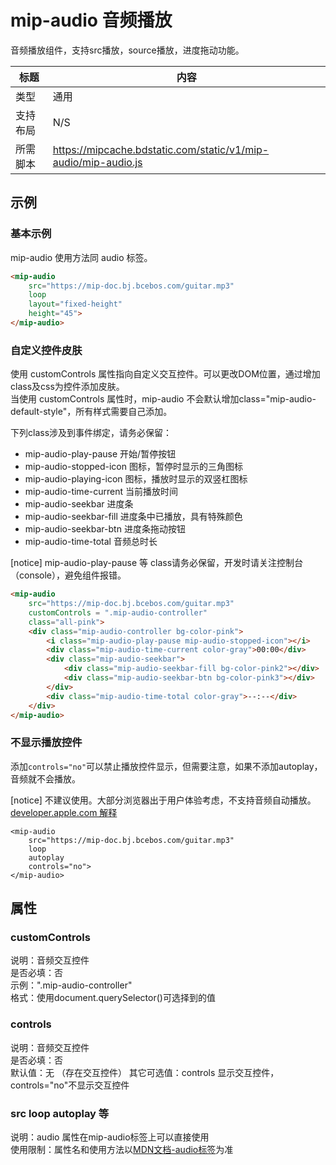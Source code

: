 # mip-audio 音频播放

音频播放组件，支持src播放，source播放，进度拖动功能。

标题|内容
----|----
类型|通用
支持布局| N/S
所需脚本|https://mipcache.bdstatic.com/static/v1/mip-audio/mip-audio.js

## 示例

### 基本示例
mip-audio 使用方法同 audio 标签。

``` html
<mip-audio 
    src="https://mip-doc.bj.bcebos.com/guitar.mp3"
    loop
    layout="fixed-height"
    height="45">
</mip-audio>
```

<!--
升级校验中, 预计2018年开放使用。  
### 使用source定义多音频源

``` html
<mip-audio 
    src="https://mip-doc.bj.bcebos.com/guitar.mp3"
    controls
    loop
    width="320">
    <source src="https://mip-doc.bj.bcebos.com/horse.mp3">
    <source src="https://mip-doc.bj.bcebos.com/horse.ogg">
</mip-audio>
```
-->


### 自定义控件皮肤
使用 customControls 属性指向自定义交互控件。可以更改DOM位置，通过增加class及css为控件添加皮肤。  
当使用 customControls 属性时，mip-audio 不会默认增加class="mip-audio-default-style"，所有样式需要自己添加。  

下列class涉及到事件绑定，请务必保留：

- mip-audio-play-pause 开始/暂停按钮
- mip-audio-stopped-icon 图标，暂停时显示的三角图标
- mip-audio-playing-icon 图标，播放时显示的双竖杠图标
- mip-audio-time-current 当前播放时间
- mip-audio-seekbar 进度条
- mip-audio-seekbar-fill 进度条中已播放，具有特殊颜色
- mip-audio-seekbar-btn 进度条拖动按钮
- mip-audio-time-total 音频总时长

[notice] mip-audio-play-pause 等 class请务必保留，开发时请关注控制台（console），避免组件报错。

``` html
<mip-audio 
    src="https://mip-doc.bj.bcebos.com/guitar.mp3"
    customControls = ".mip-audio-controller"
    class="all-pink">
    <div class="mip-audio-controller bg-color-pink">
    	<i class="mip-audio-play-pause mip-audio-stopped-icon"></i>
    	<div class="mip-audio-time-current color-gray">00:00</div>
    	<div class="mip-audio-seekbar">
        	<div class="mip-audio-seekbar-fill bg-color-pink2"></div>
            <div class="mip-audio-seekbar-btn bg-color-pink3"></div>
        </div>
        <div class="mip-audio-time-total color-gray">--:--</div>
    </div>
</mip-audio>
```

### 不显示播放控件
添加`controls="no"`可以禁止播放控件显示，但需要注意，如果不添加autoplay，音频就不会播放。

[notice] 不建议使用。大部分浏览器出于用户体验考虑，不支持音频自动播放。[developer.apple.com 解释](https://developer.apple.com/library/content/documentation/AudioVideo/Conceptual/Using_HTML5_Audio_Video/Device-SpecificConsiderations/Device-SpecificConsiderations.html)

```
<mip-audio 
    src="https://mip-doc.bj.bcebos.com/guitar.mp3"
    loop
    autoplay
    controls="no">
</mip-audio>
```

## 属性

### customControls
说明：音频交互控件  
是否必填：否  
示例：".mip-audio-controller"  
格式：使用document.querySelector()可选择到的值  

### controls
说明：音频交互控件  
是否必填：否  
默认值：无 （存在交互控件）
其它可选值：controls 显示交互控件，controls="no"不显示交互控件 

### src loop autoplay 等  
说明：audio 属性在mip-audio标签上可以直接使用  
使用限制：属性名和使用方法以[MDN文档-audio标签](https://developer.mozilla.org/zh-CN/docs/Web/HTML/Element/audio)为准

